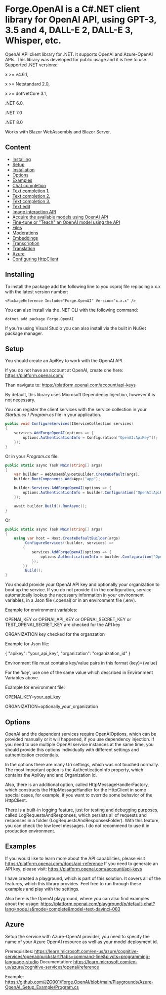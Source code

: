 # Forge.OpenAI is a C#.NET client library for OpenAI API, using GPT-3, 3.5 and 4, DALL-E 2, DALL-E 3, Whisper, etc.
OpenAI API client library for .NET. It supports OpenAI and Azure-OpenAI APIs. This library was developed for public usage and it is free to use.
Supported .NET versions:

x >= v4.6.1,

x >= Netstandard 2.0,

x >= dotNetCore 3.1,

.NET 6.0,

.NET 7.0

.NET 8.0

Works with Blazor WebAssembly and Blazor Server.


## Content

 * [Installing](#Installing)
 * [Setup](#Setup)
 * [Installation](#install-from-nuget)
 * [Options](#Options)
 * [Examples](#Examples)
 * [Chat completion](https://github.com/JZO001/Forge.OpenAI/wiki/Chat-completion)
 * [Text completion 1.](https://github.com/JZO001/Forge.OpenAI/wiki/Text-completion-1.)
 * [Text completion 2.](https://github.com/JZO001/Forge.OpenAI/wiki/Text-completion-2.)
 * [Text completion 3.](https://github.com/JZO001/Forge.OpenAI/wiki/Text-completion-3.)
 * [Text edit](https://github.com/JZO001/Forge.OpenAI/wiki/Text-edit)
 * [Image interaction API](https://github.com/JZO001/Forge.OpenAI/wiki/Text-edit)
 * [Acquire the available models using OoenAI API](https://github.com/JZO001/Forge.OpenAI/wiki/Acquire-the-available-models-using-OpenAI-API)
 * [Fine-tune or "Teach" an OpenAI model using the API](https://github.com/JZO001/Forge.OpenAI/wiki/Fine-tune-or-%22Teach%22-an-OpenAI-model-using-the-API)
 * [Files](https://github.com/JZO001/Forge.OpenAI/wiki/Files)
 * [Moderations](https://github.com/JZO001/Forge.OpenAI/wiki/Moderations)
 * [Embeddings](https://github.com/JZO001/Forge.OpenAI/wiki/Embeddings)
 * [Transcription](https://github.com/JZO001/Forge.OpenAI/wiki/Transcription)
 * [Translation](https://github.com/JZO001/Forge.OpenAI/wiki/Translation)
 * [Azure](#azure)
 * [Configuring HttpClient](https://github.com/JZO001/Forge.OpenAI/wiki/Configuring-HttpClient)


## Installing

To install the package add the following line to you csproj file replacing x.x.x with the latest version number:

```
<PackageReference Include="Forge.OpenAI" Version="x.x.x" />
```

You can also install via the .NET CLI with the following command:

```
dotnet add package Forge.OpenAI
```

If you're using Visual Studio you can also install via the built in NuGet package manager.

## Setup

You should create an ApiKey to work with the OpenAI API.

If you do not have an account at OpenAI, create one here:
https://platform.openai.com/

Than navigate to:
https://platform.openai.com/account/api-keys



By default, this library uses Microsoft Dependency Injection, however it is not necessary.

You can register the client services with the service collection in your _Startup.cs_ / _Program.cs_ file in your application.

```c#
public void ConfigureServices(IServiceCollection services)
{
    services.AddForgeOpenAI(options => {
        options.AuthenticationInfo = Configuration["OpenAI:ApiKey"]!;
    });
}
``` 

Or in your _Program.cs_ file.

```c#
public static async Task Main(string[] args)
{
    var builder = WebAssemblyHostBuilder.CreateDefault(args);
    builder.RootComponents.Add<App>("app");

    builder.Services.AddForgeOpenAI(options => {
        options.AuthenticationInfo = builder.Configuration["OpenAI:ApiKey"]!;
    });

    await builder.Build().RunAsync();
}
```

Or

```c#
public static async Task Main(string[] args)
{
    using var host = Host.CreateDefaultBuilder(args)
        .ConfigureServices((builder, services) =>
        {
            services.AddForgeOpenAI(options => {
                options.AuthenticationInfo = builder.Configuration["OpenAI:ApiKey"]!;
            });
        })
        .Build();
}
```

You should provide your OpenAI API key and optionally your organization to boot up the service.
If you do not provide it in the configuration, service automatically lookup the necessary
information in your environment variables, in a Json file (.openai) or
in an environment file (.env).

Example for environment variables:

OPENAI_KEY or OPENAI_API_KEY or OPENAI_SECRET_KEY or TEST_OPENAI_SECRET_KEY are checked for the API key

ORGANIZATION key checked for the organzation


Example for Json file:

{
    "apikey": "your_api_key",
    "organization": "organization_id"
}


Environment file must contains key/value pairs in this format {key}={value}

For the '_key_', use one of the same value which described in Environment Variables above.

Example for environment file:

OPENAI_KEY=your_api_key

ORGANIZATION=optionally_your_organization


## Options

OpenAI and the dependent services require OpenAIOptions, which can be provided manually or it will happened,
if you use dependency injection. If you need to use multiple OpenAI service instances at the same time,
you should provide this options individually with different settings and authentication credentials.

In the options there are many Uri settings, which was not touched normally. The most important option
is the AuthenticationInfo property, which contains the ApiKey and and Organization Id.

Also, there is an additional option, called HttpMessageHandlerFactory, which constructs the HttpMessageHandler
for the HttpClient in some special cases, for example, if you want to override some behavior of the HttpClient.

There is a built-in logging feature, just for testing and debugging purposes, called LogRequestsAndResponses,
which persists all of requests and responses in a folder (LogRequestsAndResponsesFolder). With this feature,
you can check the low level messages. I do not recommend to use it in production environment.


## Examples

If you would like to learn more about the API capabilities, please visit https://platform.openai.com/docs/api-reference
If you need to generate an API key, please visit: https://platform.openai.com/account/api-keys

I have created a playground, which is part of this solution. It covers all of the features, which this library provides.
Feel free to run through these examples and play with the settings.

Also here is the OpenAI playground, where you can also find examples about the usage:
https://platform.openai.com/playground/p/default-chat?lang=node.js&mode=complete&model=text-davinci-003


## Azure

Setup the service with Azure-OpenAI provider, you need to specify the name of your Azure OpenAI resource as well as your model deployment id.

Prerequisites: https://learn.microsoft.com/en-us/azure/cognitive-services/openai/quickstart?tabs=command-line&pivots=programming-language-studio
Documentation: https://learn.microsoft.com/en-us/azure/cognitive-services/openai/reference

Example: https://github.com/JZO001/Forge.OpenAI/blob/main/Playgrounds/Azure-OpenAI_Setup_Example/Program.cs
